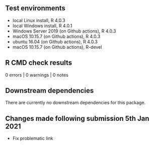 ## Test environments
* local Linux install, R 4.0.3
* local Windows install, R 4.0.1
* Windows Server 2019 (on Github actions), R 4.0.3
* macOS 10.15.7 (on Github actions), R 4.0.3
* ubuntu 16.04 (on Github actions), R 4.0.3
* macOS 10.15.7 (on Github actions), R-devel

## R CMD check results

0 errors | 0 warnings | 0 notes

## Downstream dependencies

There are currently no downstream dependencies for this package.

## Changes made following submission 5th Jan 2021

* Fix problematic link

